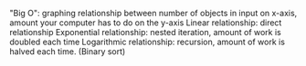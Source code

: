 "Big O": graphing relationship between number of objects in input on x-axis, amount your computer has to do on the y-axis
Linear relationship: direct relationship
Exponential relationship: nested iteration, amount of work is doubled each time
Logarithmic relationship: recursion, amount of work is halved each time. (Binary sort)
